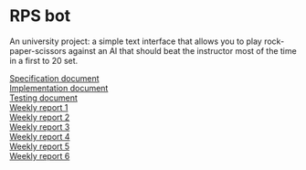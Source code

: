 # RPS bot
An university project: a simple text interface that allows you to play rock-paper-scissors against an AI that should beat the instructor most of the time in a first to 20 set.

[Specification document](../master/documentation/specification_document.md)\
[Implementation document](../master/documentation/implementation_document.md)\
[Testing document](../master/documentation/testing_document.md)\
[Weekly report 1](../master/documentation/weekly_report1.md)\
[Weekly report 2](../master/documentation/weekly_report2.md)\
[Weekly report 3](../master/documentation/weekly_report3.md)\
[Weekly report 4](../master/documentation/weekly_report4.md)\
[Weekly report 5](../master/documentation/weekly_report5.md)\
[Weekly report 6](../master/documentation/weekly_report6.md)

